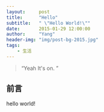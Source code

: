```yaml
---
layout:     post
title:      "Hello"
subtitle:   " \"Hello World!\""
date:       2015-01-29 12:00:00
author:     "Yang"
header-img: "img/post-bg-2015.jpg"
tags:
    - 生活
---
```


> “Yeah It's on. ”


## 前言
   hello world!
 


